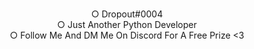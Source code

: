 <p align="center">
  </a><br>
  ○ Dropout#0004<br>
  ○ Just Another Python Developer<br>
  ○ Follow Me And DM Me On Discord For A Free Prize <3 <br>
</p>

